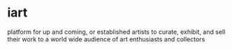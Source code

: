 # iart
platform for up and coming, or established artists to curate, exhibit, and sell their work to a world wide audience of art enthusiasts and collectors
